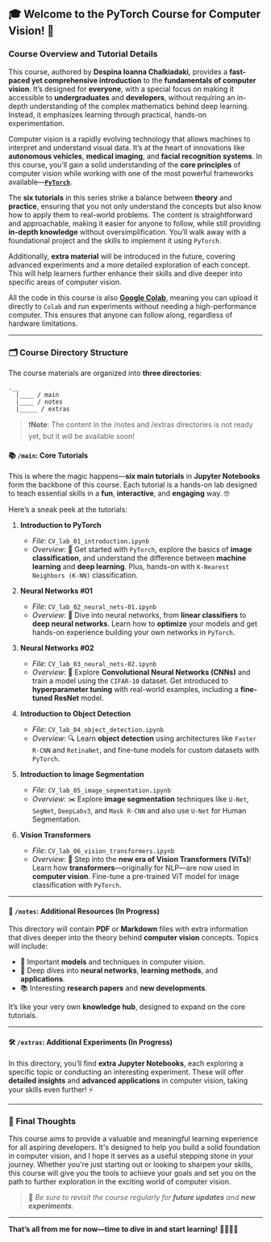 ## 🎓 **Welcome to the PyTorch Course for Computer Vision!** 👋  

### **Course Overview and Tutorial Details**  

This course, authored by **Despina Ioanna Chalkiadaki**, provides a **fast-paced yet comprehensive introduction** to the **fundamentals of computer vision**. It’s designed for **everyone**, with a special focus on making it accessible to **undergraduates** and **developers**, without requiring an in-depth understanding of the complex mathematics behind deep learning. Instead, it emphasizes learning through practical, hands-on experimentation.

Computer vision is a rapidly evolving technology that allows machines to interpret and understand visual data. It’s at the heart of innovations like **autonomous vehicles**, **medical imaging**, and **facial recognition systems**. In this course, you’ll gain a solid understanding of the **core principles** of computer vision while working with one of the most powerful frameworks available—**[`PyTorch`](https://pytorch.org/)**.

The **six tutorials** in this series strike a balance between **theory** and **practice**, ensuring that you not only understand the concepts but also know how to apply them to real-world problems. The content is straightforward and approachable, making it easier for anyone to follow, while still providing **in-depth knowledge** without oversimplification. You’ll walk away with a foundational project and the skills to implement it using `PyTorch`.

Additionally, **extra material** will be introduced in the future, covering advanced experiments and a more detailed exploration of each concept. This will help learners further enhance their skills and dive deeper into specific areas of computer vision.

All the code in this course is also **[Google Colab](https://colab.research.google.com/)**, meaning you can upload it directly to `Colab` and run experiments without needing a high-performance computer. This ensures that anyone can follow along, regardless of hardware limitations.


---

### 🗂️ **Course Directory Structure**

The course materials are organized into **three directories**:

```
.__
  |____ / main
  |____ / notes
  |_____ / extras
```
>❗**Note**: The content in the /notes and /extras directories is not ready yet, but it will be available soon!

#### 📚 `/main`: Core Tutorials
This is where the magic happens—**six main tutorials** in **Jupyter Notebooks** form the backbone of this course. Each tutorial is a hands-on lab designed to teach essential skills in a **fun**, **interactive**, and **engaging** way. 🤓

Here’s a sneak peek at the tutorials:

1. **Introduction to PyTorch**  
   - *File*: `CV_lab_01_introduction.ipynb`  
   - *Overview*: 🌟 Get started with `PyTorch`, explore the basics of **image classification**, and understand the difference between **machine learning** and **deep learning**. Plus, hands-on with `K-Nearest Neighbors (K-NN)` classification.

2. **Neural Networks #01**  
   - *File*: `CV_lab_02_neural_nets-01.ipynb`  
   - *Overview*: 🤖 Dive into neural networks, from **linear classifiers** to **deep neural networks**. Learn how to **optimize** your models and get hands-on experience building your own networks in `PyTorch`.

3. **Neural Networks #02**  
   - *File*: `CV_lab_03_neural_nets-02.ipynb`  
   - *Overview*: 🧠 Explore **Convolutional Neural Networks (CNNs)** and train a model using the `CIFAR-10` dataset. Get introduced to **hyperparameter tuning** with real-world examples, including a **fine-tuned ResNet** model.

4. **Introduction to Object Detection**  
   - *File*: `CV_lab_04_object_detection.ipynb`  
   - *Overview*: 🔍 Learn **object detection** using architectures like `Faster R-CNN` and `RetinaNet`, and fine-tune models for custom datasets with `PyTorch`.

5. **Introduction to Image Segmentation**  
   - *File*: `CV_lab_05_image_segmentation.ipynb`  
   - *Overview*: ✂️ Explore **image segmentation** techniques like `U-Net`, `SegNet`, `DeepLabv3`, and `Mask R-CNN` and also use `U-Net` for Human Segmentation.

6. **Vision Transformers**  
   - *File*: `CV_lab_06_vision_transformers.ipynb`  
   - *Overview*: 🦾 Step into the **new era of Vision Transformers (ViTs)**! Learn how **transformers**—originally for NLP—are now used in **computer vision**. Fine-tune a pre-trained ViT model for image classification with `PyTorch`.

---

#### 📝 `/notes`: Additional Resources (In Progress)
This directory will contain **PDF** or **Markdown** files with extra information that dives deeper into the theory behind **computer vision** concepts. Topics will include:

- 🔑 Important **models** and techniques in computer vision.
- 🧠 Deep dives into **neural networks**, **learning methods**, and **applications**.
- 📚 Interesting **research papers** and **new developments**.

It’s like your very own **knowledge hub**, designed to expand on the core tutorials.

---

#### 🛠️ `/extras`: Additional Experiments (In Progress)
In this directory, you’ll find **extra Jupyter Notebooks**, each exploring a specific topic or conducting an interesting experiment. These will offer **detailed insights** and **advanced applications** in computer vision, taking your skills even further! ⚡

---

### 🎯 **Final Thoughts**

This course aims to provide a valuable and meaningful learning experience for all aspiring developers. It's designed to help you build a solid foundation in computer vision, and I hope it serves as a useful stepping stone in your journey. Whether you're just starting out or looking to sharpen your skills, this course will give you the tools to achieve your goals and set you on the path to further exploration in the exciting world of computer vision.

> 📌 *Be sure to revisit the course regularly for **future updates** and **new experiments**.*

---

**That’s all from me for now—time to dive in and start learning!** 👩‍💻👨‍💻
